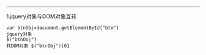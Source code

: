 ---
1.jquery对象与DOM对象互转

``` 
var btnObj=document.getElementById("btn")
jquery对象
$("btnObj")
转DOM对象 $("btnObj")[0]
```